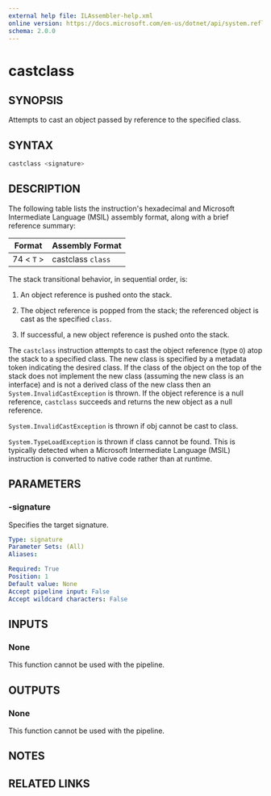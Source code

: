 ```yaml
---
external help file: ILAssembler-help.xml
online version: https://docs.microsoft.com/en-us/dotnet/api/system.reflection.emit.opcodes.castclass
schema: 2.0.0
---
```


# castclass

## SYNOPSIS

Attempts to cast an object passed by reference to the specified class.

## SYNTAX

```powershell
castclass <signature>
```

## DESCRIPTION

The following table lists the instruction's hexadecimal and Microsoft Intermediate Language (MSIL) assembly format, along with a brief reference summary:

| Format     | Assembly Format   |
| ---------- | ----------------- |
| 74 < `T` > | castclass `class` |

 The stack transitional behavior, in sequential order, is:

1.  An object reference is pushed onto the stack.

2.  The object reference is popped from the stack; the referenced object is cast as the specified `class`.

3.  If successful, a new object reference is pushed onto the stack.

 The `castclass` instruction attempts to cast the object reference (type `O`) atop the stack to a specified class. The new class is specified by a metadata token indicating the desired class. If the class of the object on the top of the stack does not implement the new class (assuming the new class is an interface) and is not a derived class of the new class then an `System.InvalidCastException` is thrown. If the object reference is a null reference, `castclass` succeeds and returns the new object as a null reference.

 `System.InvalidCastException` is thrown if obj cannot be cast to class.

 `System.TypeLoadException` is thrown if class cannot be found. This is typically detected when a Microsoft Intermediate Language (MSIL) instruction is converted to native code rather than at runtime.

## PARAMETERS

### -signature

Specifies the target signature.

```yaml
Type: signature
Parameter Sets: (All)
Aliases:

Required: True
Position: 1
Default value: None
Accept pipeline input: False
Accept wildcard characters: False
```

## INPUTS

### None

This function cannot be used with the pipeline.

## OUTPUTS

### None

This function cannot be used with the pipeline.

## NOTES

## RELATED LINKS
